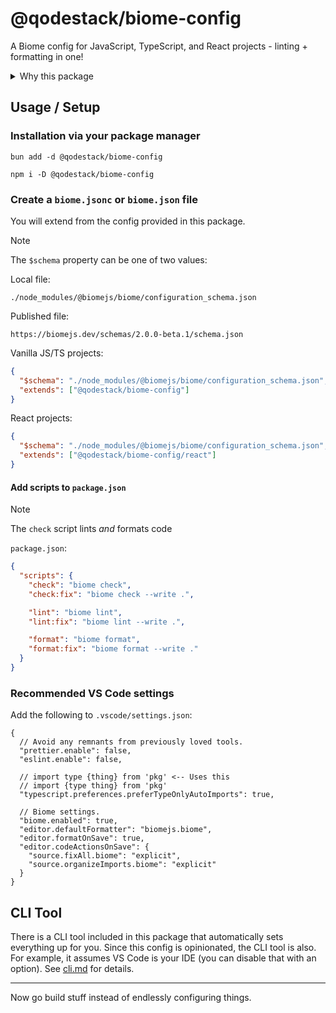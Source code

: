 # @qodestack/biome-config

A Biome config for JavaScript, TypeScript, and React projects - linting +
formatting in one!

<details>
  <summary>Why this package</summary>
  I was on a quest to use ESLint (flat configs) and Prettier - great tools. Then
  I bit the <a href="https://antfu.me/posts/why-not-prettier" target="_blank">Antfu</a>
  bug about not using Prettier and having ESLint do
  <a href="https://www.youtube.com/watch?v=Kr4VxMbF3LY" target="_blank">all-the-things</a>
  instead. That lead to frustration and a realization I was just following along
  because. I never really had beef with Prettier in the first place.
  <br /><br />
  When I asked myself what I really wanted, I landed on
  <a href="https://next.biomejs.dev" target="_blank">Biome</a> - a single tool
  to lint _and_ format my code. Now I can go back to building things instead of
  configuring them 😅
</details>

## Usage / Setup

### Installation via your package manager

```
bun add -d @qodestack/biome-config
```

```
npm i -D @qodestack/biome-config
```

### Create a `biome.jsonc` or `biome.json` file

You will extend from the config provided in this package.

> [!NOTE]
> The `$schema` property can be one of two values:
>
> Local file:
>
> `./node_modules/@biomejs/biome/configuration_schema.json`
>
> Published file:
>
> `https://biomejs.dev/schemas/2.0.0-beta.1/schema.json`

Vanilla JS/TS projects:

```json
{
  "$schema": "./node_modules/@biomejs/biome/configuration_schema.json",
  "extends": ["@qodestack/biome-config"]
}
```

React projects:

```json
{
  "$schema": "./node_modules/@biomejs/biome/configuration_schema.json",
  "extends": ["@qodestack/biome-config/react"]
}
```

#### Add scripts to `package.json`

> [!NOTE]
> The `check` script lints *and* formats code

`package.json`:

```json
{
  "scripts": {
    "check": "biome check",
    "check:fix": "biome check --write .",

    "lint": "biome lint",
    "lint:fix": "biome lint --write .",

    "format": "biome format",
    "format:fix": "biome format --write ."
  }
}
```

### Recommended VS Code settings

Add the following to `.vscode/settings.json`:

```jsonc
{
  // Avoid any remnants from previously loved tools.
  "prettier.enable": false,
  "eslint.enable": false,

  // import type {thing} from 'pkg' <-- Uses this
  // import {type thing} from 'pkg'
  "typescript.preferences.preferTypeOnlyAutoImports": true,

  // Biome settings.
  "biome.enabled": true,
  "editor.defaultFormatter": "biomejs.biome",
  "editor.formatOnSave": true,
  "editor.codeActionsOnSave": {
    "source.fixAll.biome": "explicit",
    "source.organizeImports.biome": "explicit"
  }
}
```

## CLI Tool

There is a CLI tool included in this package that automatically sets everything
up for you. Since this config is opinionated, the CLI tool is also. For example,
it assumes VS Code is your IDE (you can disable that with an option). See
[cli.md](./cli.md) for details.

<hr />

Now go build stuff instead of endlessly configuring things.
